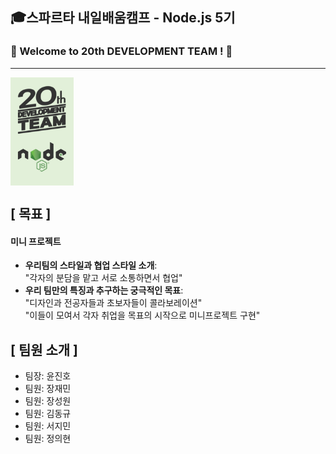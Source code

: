 ## 🎓스파르타 내일배움캠프 - Node.js 5기
### 🚀 Welcome to 20th DEVELOPMENT TEAM ! 🚀
---
<div style="display: flex; align-items: center;">
  <img src="./resource/20NODE.jpg" alt="20NODE" style="width: 20%; margin-right: 20px;">
  <div style="width: 20%;">
      </div>
</div>

## [ 목표 ]
   <h4>미니 프로젝트</h4>
    <ul>
      <li><strong>우리팀의 스타일과 협업 스타일 소개</strong>:</li>
                "각자의 분담을 맡고 서로 소통하면서 협업"
      <li><strong>우리 팀만의 특징과 추구하는 궁극적인 목표</strong>:</li>
         "디자인과 전공자들과 초보자들이 콜라보레이션"<br>
      "이들이 모여서 각자 취업을 목표의 시작으로 미니프로젝트 구현"
    </ul>
  </div>
  
## [ 팀원 소개 ]
- 팀장: 윤진호
- 팀원: 장재민
- 팀원: 장성원
- 팀원: 김동규
- 팀원: 서지민
- 팀원: 정의현
